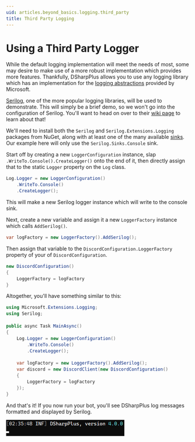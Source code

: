 ```yaml
---
uid: articles.beyond_basics.logging.third_party
title: Third Party Logging
---
```


# Using a Third Party Logger

While the default logging implementation will meet the needs of most, some may desire to make use of a more robust
implementation which provides more features. Thankfully, DSharpPlus allows you to use any logging library which has an
implementation for the [logging abstractions][0] provided by Microsoft.

[Serilog][1], one of the more popular logging libraries, will be used to demonstrate. This will simply be a brief demo,
so we won't go into the configuration of Serilog. You'll want to head on over to their [wiki page][2] to learn about
that!

We'll need to install both the `Serilog` and `Serilog.Extensions.Logging` packages from NuGet, along with at least one
of the many available [sinks][3]. Our example here will only use the `Serilog.Sinks.Console` sink.

Start off by creating a new `LoggerConfiguration` instance, slap `.WriteTo.Console().CreateLogger()` onto the end of it,
then directly assign that to the static `Logger` property on the `Log` class.

```cs
Log.Logger = new LoggerConfiguration()
    .WriteTo.Console()
    .CreateLogger(); 
```

This will make a new Serilog logger instance which will write to the console sink.

Next, create a new variable and assign it a new `LoggerFactory` instance which calls `AddSerilog()`.

```cs
var logFactory = new LoggerFactory().AddSerilog();
```

Then assign that variable to the `DiscordConfiguration.LoggerFactory` property of your of
`DiscordConfiguration`.

```cs
new DiscordConfiguration()
{
    LoggerFactory = logFactory
}
```

Altogether, you'll have something similar to this:

```cs
using Microsoft.Extensions.Logging;
using Serilog;

public async Task MainAsync()
{
    Log.Logger = new LoggerConfiguration()
        .WriteTo.Console()
        .CreateLogger();

    var logFactory = new LoggerFactory().AddSerilog();
    var discord = new DiscordClient(new DiscordConfiguration()
    {
        LoggerFactory = logFactory
    });
}
```

And that's it! If you now run your bot, you'll see DSharpPlus log messages formatted and displayed by Serilog.

![Console][4]

<!-- LINKS -->
[0]: https://docs.microsoft.com/en-us/dotnet/api/microsoft.extensions.logging
[1]: https://serilog.net/
[2]: https://github.com/serilog/serilog/wiki/Configuration-Basics
[3]: https://github.com/serilog/serilog/wiki/Provided-Sinks
[4]: ../../../images/beyond_basics_logging_third_party_01.png
